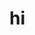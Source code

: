 <!DOCTYPE html>
<html lang="en">
<head>
    <meta charset="UTF-8">
    <meta http-equiv="X-UA-Compatible" content="IE=edge">
    <meta name="viewport" content="width=device-width, initial-scale=1.0">
    <title>ClassLinks</title>
</head>
<body>
    <h1> hi </h1>
  </body>
  </html>
  
